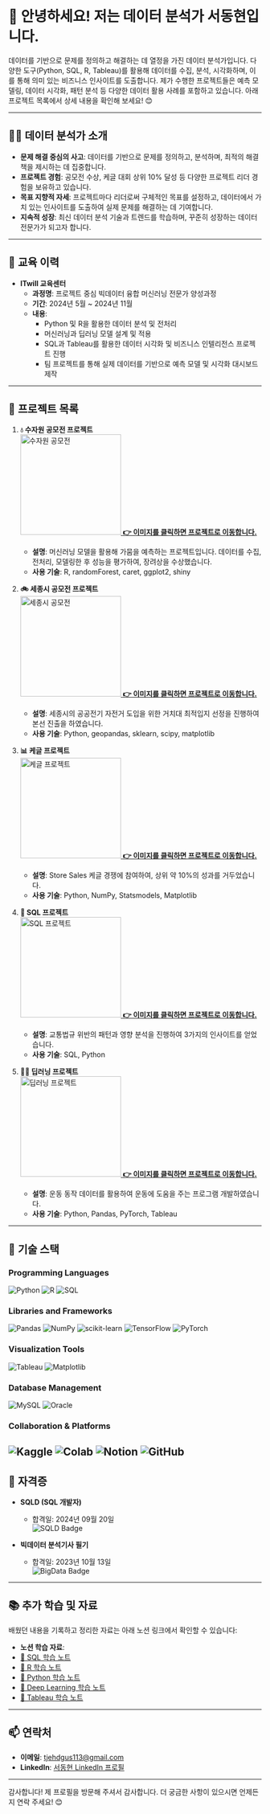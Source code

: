 # 👋 안녕하세요! 저는 데이터 분석가 서동현입니다.

데이터를 기반으로 문제를 정의하고 해결하는 데 열정을 가진 데이터 분석가입니다.
다양한 도구(Python, SQL, R, Tableau)를 활용해 데이터를 수집, 분석, 시각화하며, 이를 통해 의미 있는 비즈니스 인사이트를 도출합니다.
제가 수행한 프로젝트들은 예측 모델링, 데이터 시각화, 패턴 분석 등 다양한 데이터 활용 사례를 포함하고 있습니다.
아래 프로젝트 목록에서 상세 내용을 확인해 보세요! 😊

---

## 🧑‍💻 데이터 분석가 소개
- **문제 해결 중심의 사고**: 데이터를 기반으로 문제를 정의하고, 분석하며, 최적의 해결책을 제시하는 데 집중합니다.  
- **프로젝트 경험**: 공모전 수상, 케글 대회 상위 10% 달성 등 다양한 프로젝트 리더 경험을 보유하고 있습니다.  
- **목표 지향적 자세**: 프로젝트마다 리더로써 구체적인 목표를 설정하고, 데이터에서 가치 있는 인사이트를 도출하여 실제 문제를 해결하는 데 기여합니다.  
- **지속적 성장**: 최신 데이터 분석 기술과 트렌드를 학습하며, 꾸준히 성장하는 데이터 전문가가 되고자 합니다.

---

## 📘 교육 이력
- **ITwill 교육센터**  
  - **과정명**: 프로젝트 중심 빅데이터 융합 머신러닝 전문가 양성과정  
  - **기간**: 2024년 5월 ~ 2024년 11월  
  - **내용**:  
    - Python 및 R을 활용한 데이터 분석 및 전처리  
    - 머신러닝과 딥러닝 모델 설계 및 적용  
    - SQL과 Tableau를 활용한 데이터 시각화 및 비즈니스 인텔리전스 프로젝트 진행  
    - 팀 프로젝트를 통해 실제 데이터를 기반으로 예측 모델 및 시각화 대시보드 제작  

---
## 📂 프로젝트 목록

1. **💧 수자원 공모전 프로젝트**  
   <a href="https://github.com/username/project1">
     <img src="https://github.com/user-attachments/assets/5c8019cd-9123-4311-9e8e-dfdef34fe7e9" alt="수자원 공모전" width="200">
     **👉 이미지를 클릭하면 프로젝트로 이동합니다.**
   </a> 
   - **설명**: 머신러닝 모델을 활용해 가뭄을 예측하는 프로젝트입니다. 데이터를 수집, 전처리, 모델링한 후 성능을 평가하여, 장려상을 수상했습니다.
   - **사용 기술**: R, randomForest, caret, ggplot2, shiny

2. **🚲 세종시 공모전 프로젝트**  
   <a href="https://github.com/username/project2">
     <img src="https://github.com/user-attachments/assets/5551f68f-6f14-4538-9dfc-88156879dc8e1" alt="세종시 공모전" width="200">
     **👉 이미지를 클릭하면 프로젝트로 이동합니다.**
   </a>
   - **설명**: 세종시의 공공전기 자전거 도입을 위한 거치대 최적입지 선정을 진행하여 본선 진출을 하였습니다.
   - **사용 기술**: Python, geopandas, sklearn, scipy, matplotlib

3. **📊 케글 프로젝트**  
   <a href="https://github.com/username/project3">
     <img src="https://github.com/user-attachments/assets/5ecea204-59f6-4500-90ea-24e3b4d83e2b" alt="케글 프로젝트" width="200">
     **👉 이미지를 클릭하면 프로젝트로 이동합니다.**
   </a>

   - **설명**: Store Sales 케글 경쟁에 참여하여, 상위 약 10%의 성과를 거두었습니다.
   - **사용 기술**: Python, NumPy, Statsmodels, Matplotlib

4. **🚦 SQL 프로젝트**  
   <a href="https://github.com/username/project4">
     <img src="https://github.com/user-attachments/assets/81979be9-7d8c-4a47-b74f-796e7dd45e24" alt="SQL 프로젝트" width="200">
     **👉 이미지를 클릭하면 프로젝트로 이동합니다.**
   </a>
   - **설명**: 교통법규 위반의 패턴과 영향 분석을 진행하여 3가지의 인사이트를 얻었습니다.
   - **사용 기술**: SQL, Python

5. **🏋️‍♂️ 딥러닝 프로젝트**  
   <a href="https://github.com/username/project5">
     <img src="https://github.com/user-attachments/assets/83a2aef6-6795-4bb1-9408-355b2f232317" alt="딥러닝 프로젝트" width="200">
     **👉 이미지를 클릭하면 프로젝트로 이동합니다.**
   </a>
   - **설명**: 운동 동작 데이터를 활용하여 운동에 도움을 주는 프로그램 개발하였습니다.
   - **사용 기술**: Python, Pandas, PyTorch, Tableau


---
## 📌 기술 스택

### **Programming Languages**
![Python](https://img.shields.io/badge/Python-3776AB?style=for-the-badge&logo=python&logoColor=white)  ![R](https://img.shields.io/badge/R-276DC3?style=for-the-badge&logo=r&logoColor=white)  ![SQL](https://img.shields.io/badge/SQL-336791?style=for-the-badge&logo=postgresql&logoColor=white)

### **Libraries and Frameworks**
![Pandas](https://img.shields.io/badge/Pandas-150458?style=for-the-badge&logo=pandas&logoColor=white)  ![NumPy](https://img.shields.io/badge/NumPy-013243?style=for-the-badge&logo=numpy&logoColor=white)  ![scikit-learn](https://img.shields.io/badge/scikit--learn-F7931E?style=for-the-badge&logo=scikit-learn&logoColor=white)  ![TensorFlow](https://img.shields.io/badge/TensorFlow-FF6F00?style=for-the-badge&logo=tensorflow&logoColor=white)  ![PyTorch](https://img.shields.io/badge/PyTorch-EE4C2C?style=for-the-badge&logo=pytorch&logoColor=white)

### **Visualization Tools**
![Tableau](https://img.shields.io/badge/Tableau-E97627?style=for-the-badge&logo=tableau&logoColor=white)  ![Matplotlib](https://img.shields.io/badge/Matplotlib-11557C?style=for-the-badge)

### **Database Management**
![MySQL](https://img.shields.io/badge/MySQL-4479A1?style=for-the-badge&logo=mysql&logoColor=white)  ![Oracle](https://img.shields.io/badge/Oracle-F80000?style=for-the-badge&logo=oracle&logoColor=white)

### **Collaboration & Platforms**
![Kaggle](https://img.shields.io/badge/Kaggle-20BEFF?style=for-the-badge&logo=kaggle&logoColor=white)  ![Colab](https://img.shields.io/badge/Google%20Colab-F9AB00?style=for-the-badge&logo=googlecolab&logoColor=white)  ![Notion](https://img.shields.io/badge/Notion-000000?style=for-the-badge&logo=notion&logoColor=white)  ![GitHub](https://img.shields.io/badge/GitHub-181717?style=for-the-badge&logo=github&logoColor=white)
---

## 📜 자격증

- **SQLD (SQL 개발자)**  
  - 합격일: 2024년 09월 20일  
  ![SQLD Badge](https://img.shields.io/badge/SQLD-Passed-2D9CDB?style=for-the-badge&logo=oracle&logoColor=white)

- **빅데이터 분석기사 필기**  
  - 합격일: 2023년 10월 13일  
  ![BigData Badge](https://img.shields.io/badge/Big%20Data%20Analysis-Written%20Passed-4CAF50?style=for-the-badge&logo=python&logoColor=white)


---
## 📚 추가 학습 및 자료
배웠던 내용을 기록하고 정리한 자료는 아래 노션 링크에서 확인할 수 있습니다:
- **노션 학습 자료**:
- [📑 SQL 학습 노트](https://ludicrous-vault-53b.notion.site/SQL-152e1024ebc580a2bedaf1e0870c884d)
- [📑 R 학습 노트](https://ludicrous-vault-53b.notion.site/R-2efcd0c2a45f444abba4363398e88c6f)
- [📑 Python 학습 노트](https://ludicrous-vault-53b.notion.site/Python-c95fa74aef2d4fce86c67d530335f422)
- [📑 Deep Learning 학습 노트](https://ludicrous-vault-53b.notion.site/113e1024ebc58038885edae34d11c3db)
- [📑 Tableau 학습 노트](https://www.notion.so/your-notion-link)

---

## 📫 연락처
- **이메일**: tjehdgus113@gmail.com  
- **LinkedIn**: [서동현 LinkedIn 프로필](https://linkedin.com/in/your-profile)

---

감사합니다! 제 프로필을 방문해 주셔서 감사합니다. 더 궁금한 사항이 있으시면 언제든지 연락 주세요! 😊
